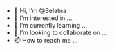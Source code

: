 - 👋 Hi, I’m @Selatna
- 👀 I’m interested in ...
- 🌱 I’m currently learning ...
- 💞️ I’m looking to collaborate on ...
- 📫 How to reach me ...

<!---
Selatna/Selatna is a ✨ special ✨ repository because its `README.md` (this file) appears on your GitHub profile.
You can click the Preview link to take a look at your changes.
--->
